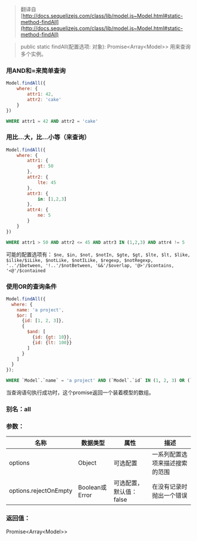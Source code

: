 > 翻译自 [http://docs.sequelizejs.com/class/lib/model.js~Model.html#static-method-findAll](http://docs.sequelizejs.com/class/lib/model.js~Model.html#static-method-findAll)

> public static findAll(配置选项: 对象): Promise<Array\<Model>>
用来查询多个实例。

### 用AND和=来简单查询

```js
Model.findAll({
	where: {
		attr1: 42,
		attr2: 'cake'
	}
})
```

```sql
WHERE attr1 = 42 AND attr2 = 'cake'
```

### 用比...大，比...小等（来查询）

```js
Model.findAll({
	where: {
		attr1: {
			gt: 50
		},
		attr2: {
			lte: 45
		},
		attr3: {
			in: [1,2,3]
		},
		attr4: {
			ne: 5
		}
	}
})
```

```sql
WHERE attr1 > 50 AND attr2 <= 45 AND attr3 IN (1,2,3) AND attr4 != 5
```

可能的配置选项有： `$ne, $in, $not, $notIn, $gte, $gt, $lte, $lt, $like, $ilike/$iLike, $notLike, $notILike, $regexp, $notRegexp, '..'/$between, '!..'/$notBetween, '&&'/$overlap, '@>'/$contains, '<@'/$contained`

### 使用OR的查询条件

```js
Model.findAll({
  where: {
	name: 'a project',
	$or: [
	  {id: [1, 2, 3]},
	  {
		$and: [
		  {id: {gt: 10}},
		  {id: {lt: 100}}
		]
	  }
	]
  }
});
```

```sql
WHERE `Model`.`name` = 'a project' AND (`Model`.`id` IN (1, 2, 3) OR (`Model`.`id` > 10 AND `Model`.`id` < 100));
```

当查询语句执行成功时，这个promise返回一个装着模型的数组。

### 别名：all

### 参数：

**名称** | **数据类型** | **属性** | **描述**
-- | -- | -- | --
options	| Object | 可选配置 | 一系列配置选项来描述搜索的范围
options.rejectOnEmpty | Boolean或Error | 可选配置，默认值：false | 在没有记录时抛出一个错误

### 返回值：
Promise<Array\<Model>>

